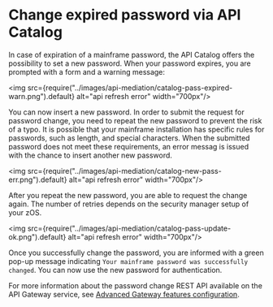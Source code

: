 # Change expired password via API Catalog

In case of expiration of a mainframe password, the API Catalog offers the possibility to set a new password. When your password expires, you are prompted with a form and a warning message:

<img src={require("../images/api-mediation/catalog-pass-expired-warn.png").default} alt="api refresh error" width="700px"/>

You can now insert a new password. In order to submit the request for password change, you need to repeat the new password to prevent the risk of a typo.
It is possible that your mainframe installation has specific rules for passwords, such as length, and special characters. When the submitted password does not meet these requirements, an error messag is issued with the chance to insert another new password.

<img src={require("../images/api-mediation/catalog-new-pass-err.png").default} alt="api refresh error" width="700px"/>

After you repeat the new password, you are able to request the change again. The number of retries depends on the security manager setup of your zOS.

<img src={require("../images/api-mediation/catalog-pass-update-ok.png").default} alt="api refresh error" width="700px"/>

Once you successfully change the password, you are informed with a green pop-up message indicating `Your mainframe password was successfully changed`. You can now use the new password for authentication.

For more information about the password change REST API available on the API Gateway service, see [Advanced Gateway features configuration](../user-guide/api-mediation/api-gateway-rest-apis-documentation.md).
